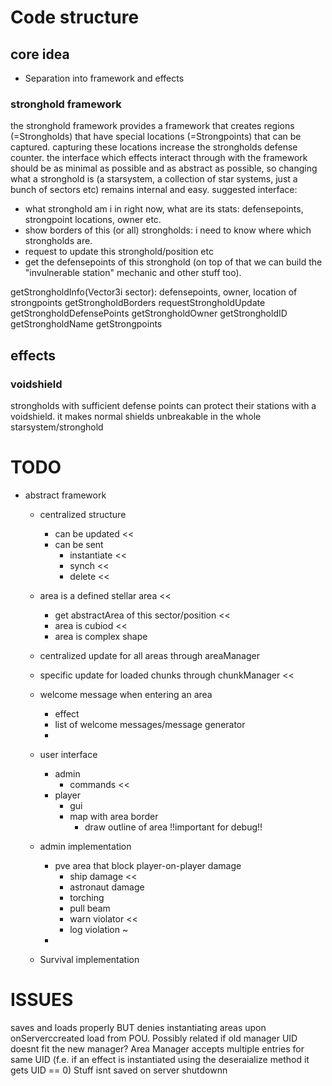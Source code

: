 # Code structure
## core idea
- Separation into framework and effects
### stronghold framework
the stronghold framework provides a framework that creates regions (=Strongholds) that have special locations (=Strongpoints) that can be captured.
capturing these locations increase the strongholds defense counter.
the interface which effects interact through with the framework should be as minimal as possible and as abstract as possible, so changing what a stronghold is (a starsystem, a collection of star systems, just a bunch of sectors etc) remains internal and easy.
suggested interface:
- what stronghold am i in right now, what are its stats: defensepoints, strongpoint locations, owner etc.
- show borders of this (or all) strongholds: i need to know where which strongholds are.
- request to update this stronghold/position etc
- get the defensepoints of this stronghold (on top of that we can build the "invulnerable station" mechanic and other stuff too).

getStrongholdInfo(Vector3i sector): defensepoints, owner, location of strongpoints
getStrongholdBorders
requestStrongholdUpdate
getStrongholdDefensePoints
getStrongholdOwner
getStrongholdID
getStrongholdName
getStrongpoints

## effects
### voidshield
strongholds with sufficient defense points can protect their stations with a voidshield. it makes normal shields unbreakable in the whole starsystem/stronghold


# TODO
- abstract framework
  - centralized structure
    - can be updated <<
    - can be sent
      - instantiate <<
      - synch <<
      - delete <<
  - area is a defined stellar area <<
    - get abstractArea of this sector/position <<
    - area is cubiod <<
    - area is complex shape
  - centralized update for all areas through areaManager
  - specific update for loaded chunks through chunkManager <<
  
  - welcome message when entering an area
    - effect 
    - list of welcome messages/message generator
    - 
    
  - user interface
    - admin 
        - commands <<
    - player
        - gui 
        - map with area border
            - draw outline of area !!important for debug!!
  - admin implementation
    - pve area that block player-on-player damage
        - ship damage <<
        - astronaut damage
        - torching
        - pull beam
        - warn violator <<
        - log violation ~
    - 
  - Survival implementation
  

# ISSUES
saves and loads properly BUT denies instantiating areas upon onServerccreated load from POU.
Possibly related if old manager UID doesnt fit the new manager?
Area Manager accepts multiple entries for same UID (f.e. if an effect is instantiated using the deseraialize method it gets UID  == 0)
Stuff isnt saved on server shutdownn